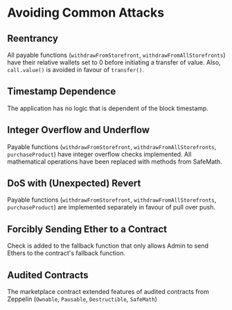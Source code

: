 # Avoiding Common Attacks

## Reentrancy

All payable functions (`withdrawFromStorefront`, `withdrawFromAllStorefronts`) have their relative wallets set to 0 before initiating a transfer of value. Also, `call.value()` is avoided in favour of `transfer()`. 

## Timestamp Dependence

The application has no logic that is dependent of the block timestamp.

## Integer Overflow and Underflow

Payable functions (`withdrawFromStorefront`, `withdrawFromAllStorefronts`, `purchaseProduct`) have integer overflow checks implemented. All mathematical operations have been replaced with methods from SafeMath.

## DoS with (Unexpected) Revert

Payable functions (`withdrawFromStorefront`, `withdrawFromAllStorefronts`, `purchaseProduct`) are implemented separately in favour of pull over push.

## Forcibly Sending Ether to a Contract

Check is added to the fallback function that only allows Admin to send Ethers to the contract's fallback function.

## Audited Contracts

The marketplace contract extended features of audited contracts from Zeppelin (`Ownable`, `Pausable`, `Destructible`, `SafeMath`)
